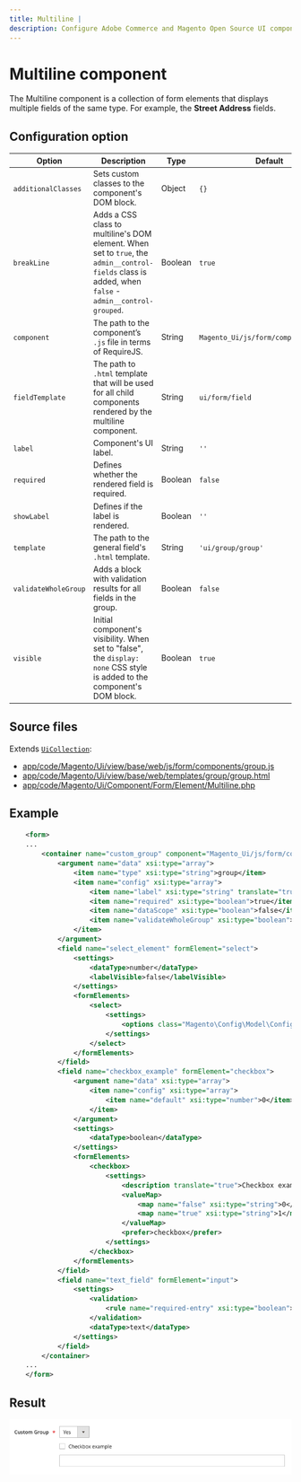 ```yaml
---
title: Multiline |
description: Configure Adobe Commerce and Magento Open Source UI components and integrate them with other components.
---
```


# Multiline component

The Multiline component is a collection of form elements that displays multiple fields of the same type. For example, the **Street Address** fields.

## Configuration option

| Option | Description | Type | Default |
| --- | --- | --- | --- |
| `additionalClasses` | Sets custom classes to the component's DOM block. | Object | `{}` |
| `breakLine` | Adds a CSS class to multiline's DOM element. When set to `true`, the `admin__control-fields` class is added, when `false` - `admin__control-grouped`. | Boolean | `true` |
| `component` | The path to the component’s `.js` file in terms of RequireJS. | String | `Magento_Ui/js/form/components/group` |
| `fieldTemplate` | The path to `.html` template that will be used for all child components rendered by the multiline component. | String | `ui/form/field` |
| `label` | Component's UI label. | String | `''` |
| `required` | Defines whether the rendered field is required. | Boolean | `false` |
| `showLabel` | Defines if the label is rendered. | Boolean | `''` |
| `template` | The path to the general field's `.html` template. | String | `'ui/group/group'` |
| `validateWholeGroup` | Adds a block with validation results for all fields in the group. | Boolean | `false` |
| `visible` | Initial component's visibility. When set to "false", the `display: none` CSS style is added to the component's DOM block. | Boolean | `true` |

## Source files

Extends [`UiCollection`](../concepts/collection.md):

-  [app/code/Magento/Ui/view/base/web/js/form/components/group.js](https://github.com/magento/magento2/blob/2.4/app/code/Magento/Ui/view/base/web/js/form/components/group.js)
-  [app/code/Magento/Ui/view/base/web/templates/group/group.html](https://github.com/magento/magento2/blob/2.4/app/code/Magento/Ui/view/base/web/templates/group/group.html)
-  [app/code/Magento/Ui/Component/Form/Element/Multiline.php](https://github.com/magento/magento2/blob/2.4/app/code/Magento/Ui/Component/Form/Element/Multiline.php)

## Example

```xml
    <form>
    ...
        <container name="custom_group" component="Magento_Ui/js/form/components/group" sortOrder="20">
            <argument name="data" xsi:type="array">
                <item name="type" xsi:type="string">group</item>
                <item name="config" xsi:type="array">
                    <item name="label" xsi:type="string" translate="true">Custom Group</item>
                    <item name="required" xsi:type="boolean">true</item>
                    <item name="dataScope" xsi:type="boolean">false</item>
                    <item name="validateWholeGroup" xsi:type="boolean">true</item>
                </item>
            </argument>
            <field name="select_element" formElement="select">
                <settings>
                    <dataType>number</dataType>
                    <labelVisible>false</labelVisible>
                </settings>
                <formElements>
                    <select>
                        <settings>
                            <options class="Magento\Config\Model\Config\Source\Yesno"/>
                        </settings>
                    </select>
                </formElements>
            </field>
            <field name="checkbox_example" formElement="checkbox">
                <argument name="data" xsi:type="array">
                    <item name="config" xsi:type="array">
                        <item name="default" xsi:type="number">0</item>
                    </item>
                </argument>
                <settings>
                    <dataType>boolean</dataType>
                </settings>
                <formElements>
                    <checkbox>
                        <settings>
                            <description translate="true">Checkbox example</description>
                            <valueMap>
                                <map name="false" xsi:type="string">0</map>
                                <map name="true" xsi:type="string">1</map>
                            </valueMap>
                            <prefer>checkbox</prefer>
                        </settings>
                    </checkbox>
                </formElements>
            </field>
            <field name="text_field" formElement="input">
                <settings>
                    <validation>
                        <rule name="required-entry" xsi:type="boolean">true</rule>
                    </validation>
                    <dataType>text</dataType>
                </settings>
            </field>
        </container>
    ...
    </form>
```

## Result

![Multiline Component Example](../../_images/ui-components/multiline-component-result.png)
